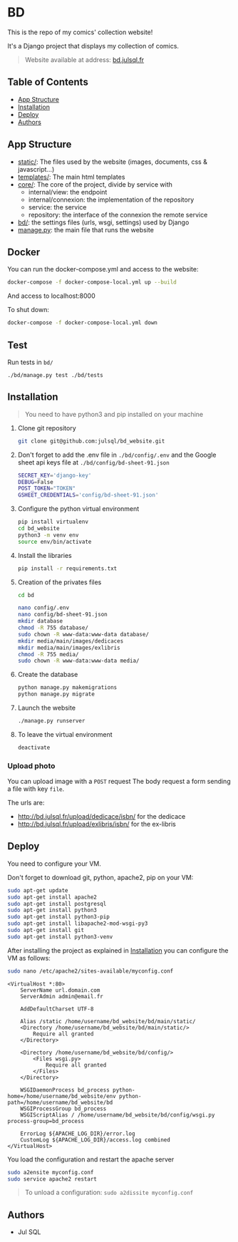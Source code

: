 # BD

This is the repo of my comics' collection website!

It's a Django project that displays my collection of comics.

> Website available at address: [bd.julsql.fr](http://bd.julsql.fr)

## Table of Contents

- [App Structure](#app-structure)
- [Installation](#installation)
- [Deploy](#deploy)
- [Authors](#authors)

## App Structure

- [static/](bd/main/static): The files used by the website (images, documents, css & javascript…)
- [templates/](bd/main/templates): The main html templates
- [core/](bd/main/core): The core of the project, divide by service with
    - internal/view: the endpoint
    - internal/connexion: the implementation of the repository
    - service: the service
    - repository: the interface of the connexion the remote service
- [bd/](bd/config): the settings files (urls, wsgi, settings) used by Django
- [manage.py](bd/manage.py): the main file that runs the website

## Docker

You can run the docker-compose.yml and access to the website:

```bash
docker-compose -f docker-compose-local.yml up --build 
```

And access to localhost:8000

To shut down:

```bash
docker-compose -f docker-compose-local.yml down
```

## Test

Run tests in `bd/`

`./bd/manage.py test ./bd/tests`

## Installation

> You need to have python3 and pip installed on your machine

1. Clone git repository

    ```bash
    git clone git@github.com:julsql/bd_website.git
    ```

2. Don't forget to add the .env file in `./bd/config/.env` and the Google sheet api keys file at
   `./bd/config/bd-sheet-91.json`

    ```bash
    SECRET_KEY='django-key'
    DEBUG=False
    POST_TOKEN="TOKEN"
    GSHEET_CREDENTIALS='config/bd-sheet-91.json'
    ```

3. Configure the python virtual environment

    ```bash
    pip install virtualenv
    cd bd_website
    python3 -m venv env
    source env/bin/activate
    ```

4. Install the libraries

    ```bash
    pip install -r requirements.txt
   ```

5. Creation of the privates files

    ```bash
    cd bd
    
    nano config/.env
    nano config/bd-sheet-91.json
    mkdir database
    chmod -R 755 database/
    sudo chown -R www-data:www-data database/
    mkdir media/main/images/dedicaces
    mkdir media/main/images/exlibris
    chmod -R 755 media/
    sudo chown -R www-data:www-data media/
    ```

6. Create the database

    ```bash
    python manage.py makemigrations
    python manage.py migrate
    ```

7. Launch the website

    ```bash
    ./manage.py runserver
    ```

8. To leave the virtual environment
    ```bash
    deactivate
    ```

### Upload photo

You can upload image with a `POST` request
The body request a form sending a file with key `file`.

The urls are:

- http://bd.julsql.fr/upload/dedicace/isbn/ for the dedicace
- http://bd.julsql.fr/upload/exlibris/isbn/ for the ex-libris

## Deploy

You need to configure your VM.

Don't forget to download git, python, apache2, pip on your VM:

```bash
sudo apt-get update
sudo apt-get install apache2
sudo apt-get install postgresql
sudo apt-get install python3
sudo apt-get install python3-pip
sudo apt-get install libapache2-mod-wsgi-py3
sudo apt-get install git
sudo apt-get install python3-venv
```

After installing the project as explained in [Installation](#installation)
you can configure the VM as follows:

```bash
sudo nano /etc/apache2/sites-available/myconfig.conf
```

```
<VirtualHost *:80>
    ServerName url.domain.com
    ServerAdmin admin@email.fr

    AddDefaultCharset UTF-8

    Alias /static /home/username/bd_website/bd/main/static/
    <Directory /home/username/bd_website/bd/main/static/>
        Require all granted
    </Directory>

    <Directory /home/username/bd_website/bd/config/>
        <Files wsgi.py>
            Require all granted
        </Files>
    </Directory>

    WSGIDaemonProcess bd_process python-home=/home/username/bd_website/env python-path=/home/username/bd_website/bd
    WSGIProcessGroup bd_process
    WSGIScriptAlias / /home/username/bd_website/bd/config/wsgi.py process-group=bd_process

    ErrorLog ${APACHE_LOG_DIR}/error.log
    CustomLog ${APACHE_LOG_DIR}/access.log combined
</VirtualHost>
```

You load the configuration and restart the apache server

```bash
sudo a2ensite myconfig.conf
sudo service apache2 restart
```

> To unload a configuration: `sudo a2dissite myconfig.conf`

## Authors

- Jul SQL
